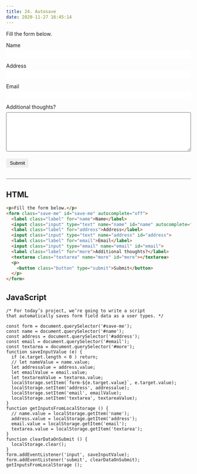 ```yaml
---
title: 24. Autosave
date: 2020-11-27 16:45:14
---
```


<div class="output-container">

  <style type="text/css">
    .label {
      display: block;
      margin-bottom: 6px;
    }

    .input {
      margin-bottom: 1em;
      width: 100%;
      border: none;
      border-radius: 3px;
      padding: 3px 4px;
      min-width: 100px;
      height: 20px;
    }

    .input:focus {
      outline: none;
      box-shadow: 0 0 3px 1px #8e45ff;
    }

    .checkbox:focus {
      outline: none;
      box-shadow: 0 0 3px 1px #8e45ff;
    }

    .button {
      border-color: white;
      outline: none;
      border: none;
      margin-top: 5px;
      padding: 5px 10px;
      border-radius: 3px;
      font-weight: 600px;
      cursor: pointer;
    }

    .button:focus {
      border: red;
      outline: none;
      box-shadow: 0 0 3px 1px #8e45ff;
    }

    .button:active {
      color: #8e45ff;
    }

    .textarea {
      border-radius: 3px;
      width: 100%;
      height: 8em;
    }

    .textarea:focus {
      outline: none;
      box-shadow: 0 0 3px 1px #8e45ff;
    }
  </style>
  <p>Fill the form below.</p>
  <form class="save-me" id="save-me" autocomplete="off">
    <label class="label" for="name">Name</label>
    <input data-type="input" class="input" type="text" name="name" id="name" autocomplete="off">
    <label class="label" for="address">Address</label>
    <input data-type="input" class="input" type="text" name="address" id="address">
    <label class="label" for="email">Email</label>
    <input data-type="input" class="input" type="email" name="email" id="email">
    <label class="label" for="more">Additional thoughts?</label>
    <textarea data-type="input" class="textarea" name="more" id="more"></textarea>
    <p>
      <button class="button" type="submit">Submit</button>
    </p>
  </form>
  <script>
    const form = document.querySelector('#save-me');
    let inputs = Array.prototype.slice.call(document.querySelectorAll('[data-type="input"]'));
    function saveInputValue (e) {
      if (e.target.length < 0 ) return;
      localStorage.setItem(`form-${e.target.id}`, e.target.value);
    }
    function getInputsFromLocalStorage () {
      inputs.forEach(function (input){
        input.value = localStorage.getItem(`form-${input.id}`);
      })
    }
    function clearDataOnSubmit () {
      localStorage.clear();
    }
    form.addEventListener('input', saveInputValue);
    form.addEventListener('submit', clearDataOnSubmit);
    getInputsFromLocalStorage ();
  </script>

</div>

<div class="html-container" style="border-top: .5px solid grey; margin-top: 30px;">

## HTML

```HTML
<p>Fill the form below.</p>
<form class="save-me" id="save-me" autocomplete="off">
  <label class="label" for="name">Name</label>
  <input class="input" type="text" name="name" id="name" autocomplete="off">
  <label class="label" for="address">Address</label>
  <input class="input" type="text" name="address" id="address">
  <label class="label" for="email">Email</label>
  <input class="input" type="email" name="email" id="email">
  <label class="label" for="more">Additional thoughts?</label>
  <textarea class="textarea" name="more" id="more"></textarea>
  <p>
    <button class="button" type="submit">Submit</button>
  </p>
</form>
```

</div>
<div class="js-container">

## JavaScript

```JS
/* For today’s project, we’re going to write a script
that automatically saves form field data as a user types. */

const form = document.querySelector('#save-me');
const name = document.querySelector('#name');
const address = document.querySelector('#address');
const email = document.querySelector('#email');
const textarea = document.querySelector('#more');
function saveInputValue (e) {
  if (e.target.length < 0 ) return;
  // let nameValue = name.value;
  let addressalue = address.value;
  let emailValue = email.value;
  let textareaValue = textarea.value;
  localStorage.setItem(`form-${e.target.value}`, e.target.value);
  localStorage.setItem('address', addressalue);
  localStorage.setItem('email', emailValue);
  localStorage.setItem('textarea', textareaValue);
}
function getInputsFromLocalStorage () {
  // name.value = localStorage.getItem('name');
  address.value = localStorage.getItem('address');
  email.value = localStorage.getItem('email');
  textarea.value = localStorage.getItem('textarea');
}
function clearDataOnSubmit () {
  localStorage.clear();
}
form.addEventListener('input', saveInputValue);
form.addEventListener('submit', clearDataOnSubmit);
getInputsFromLocalStorage ();

```

</div>
